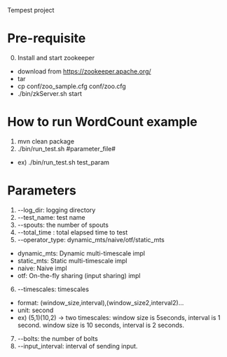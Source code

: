 Tempest project

# Pre-requisite

0. Install and start zookeeper
  - download from https://zookeeper.apache.org/
  - tar
  - cp conf/zoo_sample.cfg conf/zoo.cfg
  - ./bin/zkServer.sh start

# How to run WordCount example

1. mvn clean package 
2. ./bin/run_test.sh #parameter_file#
  - ex) ./bin/run_test.sh test_param

# Parameters
1. --log_dir: logging directory
2. --test_name: test name
3. --spouts: the number of spouts 
4. --total_time : total elapsed time to test
5. --operator_type: dynamic_mts/naive/otf/static_mts
  * dynamic_mts: Dynamic multi-timescale impl
  * static_mts: Static multi-timescale impl
  * naive: Naive impl
  * otf: On-the-fly sharing (input sharing) impl
6. --timescales: timescales
  * format: (window_size,interval),(window_size2,interval2)...
  * unit: second
  * ex) (5,1)(10,2) -> two timescales: window size is 5seconds, interval is 1 second. window size is 10 seconds, interval is 2 seconds.
7. --bolts: the number of bolts
8. --input_interval: interval of sending input.

